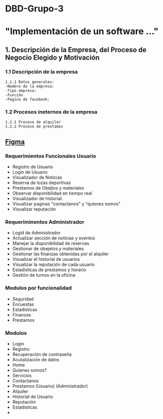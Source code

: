 # DBD-Grupo-3
# **"Implementación de un software ..."**

## 1. Descripción de la Empresa, del Proceso de Negocio Elegido y Motivación
### 1.1 Descripción de la empresa
    1.1.1 Datos generales:
    -Nombre de la empresa:
    -Tipo empresa:
    -Función
    -Pagina de facebook:
### 1.2 Procesos ineternos de la empresa
    1.2.1 Proceso de alquiler 
    1.2.2 Proceso de prestamos
    





## [Figma](https://www.figma.com/file/600QmGXcDGzgKVtZu9jm7g/DBD-GRUPO3?type=design&node-id=38-6&mode=design&t=0TAzfWjCKlUIWavj-0)

### Requerimientos Funcionales Usuario
- Registro de Usuario
- Login de Usuario
- Visualizador de Noticias
- Reserva de lozas deportivas
- Prestamos de Obejtos y materiales
- Observar disponibilidad en tiempo real
- Visualizador de historial.
- Visualizar paginas "contactanos" y "quienes somos"
- Visualizar reputación

### Requeriminentos Administrador
- Logid de Administrador
- Actualizar sección de noticias y eventos
- Manejar la disponibilidad de reservas
- Gestionar de obejetos y materiales
- Gestionar las finanzas obtenidas por el alquiler
- Visualizar el historial de usuarios
- Visualizar la reputación de cada usuario
- Estadisticas de prestamos y horario
- Gestión de turnos en la oficina

### Modulos por funcionalidad
- Seguridad
- Encuestas
- Estadisticas
- Finanzas
- Prestamos

### Modulos
- Login
- Registro
- Recuperación de contraseña
- Acutalización de datos
- Home
- Quienes somos?
- Servicios
- Contactanos
- Prestamos (Usuario) (Administrador)
- Alquiler 
- Historial de Usuario
- Reputación
- Estadisticas
- 
